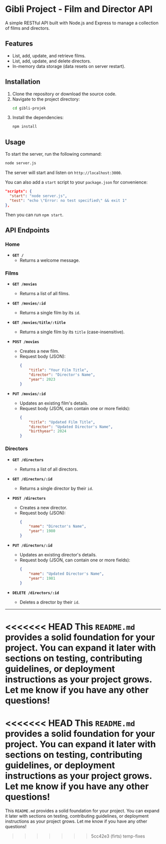 # Gibli Project - Film and Director API

A simple RESTful API built with Node.js and Express to manage a collection of films and directors.

## Features

-   List, add, update, and retrieve films.
-   List, add, update, and delete directors.
-   In-memory data storage (data resets on server restart).

## Installation

1.  Clone the repository or download the source code.
2.  Navigate to the project directory:
    ```bash
    cd gibli-projek
    ```
3.  Install the dependencies:
    ```bash
    npm install
    ```

## Usage

To start the server, run the following command:

```bash
node server.js
```

The server will start and listen on `http://localhost:3000`.

You can also add a `start` script to your `package.json` for convenience:
```json
"scripts": {
  "start": "node server.js",
  "test": "echo \"Error: no test specified\" && exit 1"
},
```
Then you can run `npm start`.

## API Endpoints

### Home

*   **`GET /`**
    *   Returns a welcome message.

### Films

*   **`GET /movies`**
    *   Returns a list of all films.

*   **`GET /movies/:id`**
    *   Returns a single film by its `id`.

*   **`GET /movies/title/:title`**
    *   Returns a single film by its `title` (case-insensitive).

*   **`POST /movies`**
    *   Creates a new film.
    *   Request body (JSON):
        ```json
        {
            "title": "Your Film Title",
            "director": "Director's Name",
            "year": 2023
        }
        ```

*   **`PUT /movies/:id`**
    *   Updates an existing film's details.
    *   Request body (JSON, can contain one or more fields):
        ```json
        {
            "title": "Updated Film Title",
            "director": "Updated Director's Name",
            "birthyear": 2024
        }
        ```

### Directors

*   **`GET /directors`**
    *   Returns a list of all directors.

*   **`GET /directors/:id`**
    *   Returns a single director by their `id`.

*   **`POST /directors`**
    *   Creates a new director.
    *   Request body (JSON):
        ```json
        {
            "name": "Director's Name",
            "year": 1980
        }
        ```

*   **`PUT /directors/:id`**
    *   Updates an existing director's details.
    *   Request body (JSON, can contain one or more fields):
        ```json
        {
            "name": "Updated Director's Name",
            "year": 1981
        }
        ```

*   **`DELETE /directors/:id`**
    *   Deletes a director by their `id`.

---

<<<<<<< HEAD
This `README.md` provides a solid foundation for your project. You can expand it later with sections on testing, contributing guidelines, or deployment instructions as your project grows. Let me know if you have any other questions!
=======
<<<<<<< HEAD
This `README.md` provides a solid foundation for your project. You can expand it later with sections on testing, contributing guidelines, or deployment instructions as your project grows. Let me know if you have any other questions!
=======
This `README.md` provides a solid foundation for your project. You can expand it later with sections on testing, contributing guidelines, or deployment instructions as your project grows. Let me know if you have any other questions!
>>>>>>> 5cc42e3 (firts)
>>>>>>> temp-fixes
